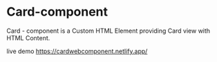 # Card-component

Card - component is a Custom HTML Element providing Card view with HTML Content.

live demo  https://cardwebcomponent.netlify.app/
